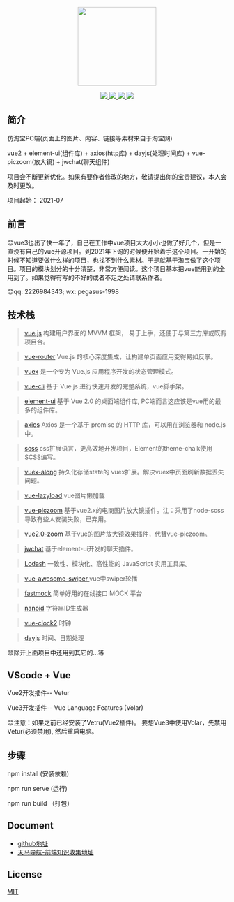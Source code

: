 <p align="center">
  <a href="https://github.com/pegasus-1998/vue2-taobao.git" target="_blank">
    <img width="180" src="https://cn.vuejs.org/images/logo.svg">
  </a>
</p>

<p align="center">
  <a href="https://github.com/vuejs/vue">
    <img src="https://img.shields.io/badge/vue-2.0-brightgreen.svg" >
  </a>
  <a href="https://github.com/ElemeFE/element">
    <img src="https://img.shields.io/badge/element--ui-2.x-blue">
  </a>
  <a href="https://github.com/826327700/vue-piczoom">
    <img src="https://img.shields.io/badge/piczoom-1.x-blue">
  </a>
  <a href="https://github.com/boenfu/vuex-along">
    <img src="https://img.shields.io/badge/along-1.x-blue">
  </a>
</p>

## 简介

仿淘宝PC端(页面上的图片、内容、链接等素材来自于淘宝网)

vue2 + element-ui(组件库) + axios(http库) + dayjs(处理时间库) + vue-piczoom(放大镜) + jwchat(聊天组件)

项目会不断更新优化。如果有要作者修改的地方，敬请提出你的宝贵建议，本人会及时更改。

项目起始： 2021-07

## 前言

:blush:vue3也出了快一年了，自己在工作中vue项目大大小小也做了好几个，但是一直没有自己的vue开源项目。到2021年下询的时候便开始着手这个项目。一开始的时候不知道要做什么样的项目，也找不到什么素材。于是就基于淘宝做了这个项目。项目的模块划分的十分清楚，非常方便阅读。这个项目基本把vue能用到的全用到了。如果觉得有写的不好的或者不足之处请联系作者。

:blush:qq: 2226984343; wx: pegasus-1998

## 技术栈

> [vue.js](https://cn.vuejs.org/) 构建用户界面的 MVVM 框架， 易于上手，还便于与第三方库或既有项目合。

> [vue-router](https://router.vuejs.org/zh/) Vue.js 的核心深度集成，让构建单页面应用变得易如反掌。

> [vuex](https://vuex.vuejs.org/zh/) 是一个专为 Vue.js 应用程序开发的状态管理模式。

> [vue-cli](https://cli.vuejs.org/zh/) 基于 Vue.js 进行快速开发的完整系统，vue脚手架。

> [element-ui](https://element.eleme.cn/#/zh-CN) 基于 Vue 2.0 的桌面端组件库, PC端而言这应该是vue用的最多的组件库。

> [axios](https://www.w3cschool.cn/jquti/) Axios 是一个基于 promise 的 HTTP 库，可以用在浏览器和 node.js中。

> [scss](https://www.sass.hk/docs/) css扩展语言，更高效地开发项目，Element的theme-chalk使用SCSS编写。

> [vuex-along](https://www.npmjs.com/package/vuex-along) 持久化存储state的 vuex扩展。解决vuex中页面刷新数据丢失问题。

> [vue-lazyload](https://github.com/hilongjw/vue-lazyload) vue图片懒加载

> [vue-piczoom](https://www.npmjs.com/package/vue-piczoom/v/1.0.6) 基于vue2.x的电商图片放大镜插件。注：采用了node-scss导致有些人安装失败，已弃用。

> [vue2.0-zoom](https://github.com/jsonpeter/vue2.0-zoom) 基于vue的图片放大镜效果插件，代替vue-piczoom。

> [jwchat](https://codegi.gitee.io/jwchatdoc/) 基于element-ui开发的聊天插件。

> [Lodash](https://www.lodashjs.com/) 一致性、模块化、高性能的 JavaScript 实用工具库。

> [vue-awesome-swiper ](https://github.com/surmon-china/vue-awesome-swiper/tree/v3.1.3) vue中swiper轮播

> [fastmock](https://fastmock.site/#/) 简单好用的在线接口 MOCK 平台

> [nanoid](https://github.com/ai/nanoid/) 字符串ID生成器

> [vue-clock2](https://www.npmjs.com/package/vue-clock2) 时钟

> [dayjs](https://dayjs.gitee.io/docs/zh-CN/installation/installation) 时间、日期处理

:blush:除开上面项目中还用到其它的...等

## VScode + Vue

Vue2开发插件-- Vetur

Vue3开发插件-- Vue Language Features (Volar)

:blush:注意：如果之前已经安装了Vetru(Vue2插件)。 要想Vue3中使用Volar，先禁用Vetur(必须禁用), 然后重启电脑。

## 步骤

npm install  (安装依赖)

npm run serve  (运行)

npm run build  （打包）

## Document

- [github地址](https://github.com/pegasus-1998)
- [天马导航-前端知识收集地址](http://pgs98.com)

## License

[MIT](https://github.com/pegasus-1998/vue2-taobao/blob/master/LICENSE)
